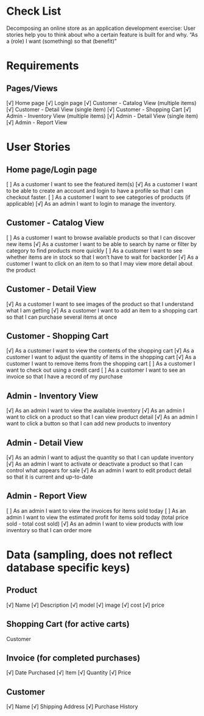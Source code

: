 # Check List
Decomposing an online store as an application development exercise:
User stories help you to think about who a certain feature is built for and why. “As a (role) I want (something) so that (benefit)”

# Requirements
## Pages/Views
[√] Home page
[√] Login page
[√] Customer - Catalog View (multiple items)
[√] Customer - Detail View (single item)
[√] Customer - Shopping Cart
[√] Admin - Inventory View (multiple items)
[√] Admin - Detail View (single item)
[√] Admin - Report View

# User Stories
## Home page/Login page
[ ] As a customer I want to see the featured item(s)
[√] As a customer I want to be able to create an account and login to have a profile so that I can checkout faster.
[ ] As a customer I want to see categories of products (if applicable)
[√] As an admin I want to login to manage the inventory.

## Customer - Catalog View
[ ] As a customer I want to browse available products so that I can discover new items
[√] As a customer I want to be able to search by name or filter by category to find products more quickly
[ ] As a customer I want to see whether items are in stock so that I won’t have to wait for backorder
[√] As a customer I want to click on an item to so that I may view more detail about the product

## Customer - Detail View
[√] As a customer I want to see images of the product so that I understand what I am getting
[√] As a customer I want to add an item to a shopping cart so that I can purchase several items at once

## Customer - Shopping Cart
[√] As a customer I want to view the contents of the shopping cart
[√] As a customer I want to adjust the quantity of items in the shopping cart
[√] As a customer I want to remove items from the shopping cart
[ ] As a customer I want to check out using a credit card
[ ] As a customer I want to see an invoice so that I have a record of my purchase

## Admin - Inventory View
[√] As an admin I want to view the available inventory
[√] As an admin I want to click on a product so that I can view product detail
[√] As an admin I want to click a button so that I can add new products to inventory

## Admin - Detail View
[√] As an admin I want to adjust the quantity so that I can update inventory
[√] As an admin I want to activate or deactivate a product so that I can control what appears for sale
[√] As an admin I want to edit product detail so that it is current and up-to-date

## Admin - Report View
[ ] As an admin I want to view the invoices for items sold today
[ ] As an admin I want to view the estimated profit for items sold today (total price sold - total cost sold)
[√] As an admin I want to view products with low inventory so that I can order more

# Data (sampling, does not reflect database specific keys)
## Product
[√] Name
[√] Description
[√] model
[√] image
[√] cost
[√] price

## Shopping Cart (for active carts)
Customer

## Invoice (for completed purchases)
[√] Date Purchased
[√] Item
[√] Quantity
[√] Price

## Customer
[√] Name
[√] Shipping Address
[√] Purchase History
